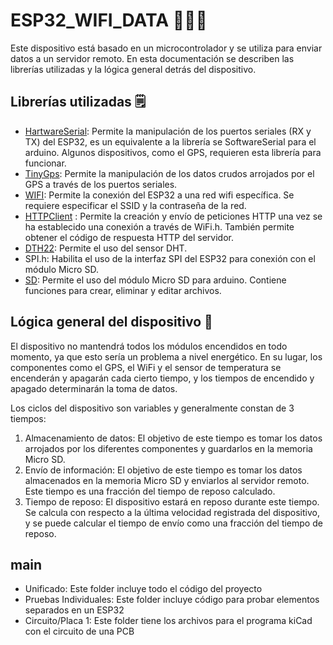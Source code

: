 # ESP32_WIFI_DATA 👨🏻‍💻

Este dispositivo está basado en un microcontrolador y se utiliza para enviar datos a un servidor remoto. En esta documentación se describen las librerías utilizadas y la lógica general detrás del dispositivo.

## Librerías utilizadas 🗒

* [HartwareSerial](https://github.com/G6EJD/ESP32-Using-Hardware-Serial-Ports): Permite la manipulación de los puertos seriales (RX y TX) del ESP32, es un equivalente a la librería se SoftwareSerial para el arduino. Algunos dispositivos, como el GPS, requieren esta librería para funcionar.
* [TinyGps](https://github.com/mikalhart/TinyGPS): Permite la manipulación de los datos crudos arrojados por el GPS a través de los puertos seriales.
* [WIFI](https://github.com/espressif/arduino-esp32/tree/master/libraries/WiFi): Permite la conexión del ESP32 a una red wifi específica. Se requiere especificar el SSID y la contraseña de la red.
* [HTTPClient](https://github.com/espressif/arduino-esp32/tree/master/libraries/HTTPClient) : Permite la creación y envío de peticiones HTTP una vez se ha establecido una conexión a través de WiFi.h. También permite obtener el código de respuesta HTTP del servidor.
* [DTH22](https://github.com/adafruit/DHT-sensor-library): Permite el uso del sensor DHT.
* SPI.h: Habilita el uso de la interfaz SPI del ESP32 para conexión con el módulo Micro SD.
* [SD](https://github.com/espressif/arduino-esp32/tree/master/libraries/SD): Permite el uso del módulo Micro SD para arduino. Contiene funciones para crear, eliminar y editar archivos.

## Lógica general del dispositivo 🦜

El dispositivo no mantendrá todos los módulos encendidos en todo momento, ya que esto sería un problema a nivel energético. En su lugar, los componentes como el GPS, el WiFi y el sensor de temperatura se encenderán y apagarán cada cierto tiempo, y los tiempos de encendido y apagado determinarán la toma de datos.

Los ciclos del dispositivo son variables y generalmente constan de 3 tiempos:

1. Almacenamiento de datos: El objetivo de este tiempo es tomar los datos arrojados por los diferentes componentes y guardarlos en la memoria Micro SD.
2. Envío de información: El objetivo de este tiempo es tomar los datos almacenados en la memoria Micro SD y enviarlos al servidor remoto. Este tiempo es una fracción del tiempo de reposo calculado.
3. Tiempo de reposo: El dispositivo estará en reposo durante este tiempo. Se calcula con respecto a la última velocidad registrada del dispositivo, y se puede calcular el tiempo de envío como una fracción del tiempo de reposo.

## main

* Unificado: Este folder incluye todo el código del proyecto
* Pruebas Individuales: Este folder incluye código para probar elementos separados en un ESP32
* Circuito/Placa 1: Este folder tiene los archivos para el programa kiCad con el circuito de una PCB
